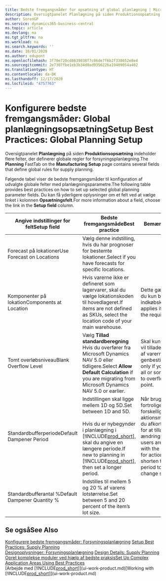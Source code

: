 ```yaml
---
title: Bedste fremgangsmåder for opsætning af global planlægning | Microsoft Docs
description: Oversigtpanelet Planlægning på siden Produktionsopsætning indeholder flere felter, der definerer globale regler for forsyningsplanlægning.
author: SorenGP
ms.service: dynamics365-business-central
ms.topic: article
ms.devlang: na
ms.tgt_pltfrm: na
ms.workload: na
ms.search.keywords: ''
ms.date: 10/01/2020
ms.author: edupont
ms.openlocfilehash: 3f70e720cd8639038f7c06de7f6b2f338652e8e4
ms.sourcegitcommit: 2e7307fbe1eb3b34d0ad9356226a19409054a402
ms.translationtype: HT
ms.contentlocale: da-DK
ms.lasthandoff: 12/17/2020
ms.locfileid: "4757763"
---
```

# <a name="setup-best-practices-global-planning-setup"></a><span data-ttu-id="f32ce-103">Konfigurere bedste fremgangsmåder: Global planlægningsopsætning</span><span class="sxs-lookup"><span data-stu-id="f32ce-103">Setup Best Practices: Global Planning Setup</span></span>
<span data-ttu-id="f32ce-104">Oversigtpanelet **Planlægning** på siden **Produktionsopsætning** indeholder flere felter, der definerer globale regler for forsyningsplanlægning.</span><span class="sxs-lookup"><span data-stu-id="f32ce-104">The **Planning** FastTab on the **Manufacturing Setup** page contains several fields that define global rules for supply planning.</span></span>  

 <span data-ttu-id="f32ce-105">Følgende tabel viser de bedste fremgangsmåder til konfiguration af udvalgte globale felter med planlægningsparametre.</span><span class="sxs-lookup"><span data-stu-id="f32ce-105">The following table provides best practices on how to set up selected global planning parameter fields.</span></span> <span data-ttu-id="f32ce-106">Du kan få yderligere oplysninger om et felt ved at vælge linket i kolonnen **Opsætningsfelt**.</span><span class="sxs-lookup"><span data-stu-id="f32ce-106">For more information about a field, choose the link in the **Setup field** column.</span></span>  

|<span data-ttu-id="f32ce-107">Angive indstillinger for felt</span><span class="sxs-lookup"><span data-stu-id="f32ce-107">Setup field</span></span>|<span data-ttu-id="f32ce-108">Bedste fremgangsmåde</span><span class="sxs-lookup"><span data-stu-id="f32ce-108">Best practice</span></span>|<span data-ttu-id="f32ce-109">Bemærkning</span><span class="sxs-lookup"><span data-stu-id="f32ce-109">Comment</span></span>|  
|-----------------|-------------------|-------------|  
|<span data-ttu-id="f32ce-110">Forecast på lokationer</span><span class="sxs-lookup"><span data-stu-id="f32ce-110">Use Forecast on Locations</span></span>|<span data-ttu-id="f32ce-111">Vælg denne indstilling, hvis du har prognoser for bestemte lokationer.</span><span class="sxs-lookup"><span data-stu-id="f32ce-111">Select if you have forecasts for specific locations.</span></span>||  
|<span data-ttu-id="f32ce-112">Komponenter på lokation</span><span class="sxs-lookup"><span data-stu-id="f32ce-112">Components at Location</span></span>|<span data-ttu-id="f32ce-113">Hvis varerne ikke er defineret som lagervarer, skal du vælge lokationskoden til hovedlageret.</span><span class="sxs-lookup"><span data-stu-id="f32ce-113">If items are not defined as SKUs, select the location code of your main warehouse.</span></span>|<span data-ttu-id="f32ce-114">Dette gælder også, hvis du kun bruger indkøbskladden.</span><span class="sxs-lookup"><span data-stu-id="f32ce-114">This also applies if you only use the requisition worksheet.</span></span>|  
|<span data-ttu-id="f32ce-115">Tomt overløbsniveau</span><span class="sxs-lookup"><span data-stu-id="f32ce-115">Blank Overflow Level</span></span>|<span data-ttu-id="f32ce-116">Vælg **Tillad standardberegning** Hvis du overfører fra Microsoft Dynamics NAV 5.0 eller tidligere.</span><span class="sxs-lookup"><span data-stu-id="f32ce-116">Select **Allow Default Calculation** if you are migrating from Microsoft Dynamics NAV 5.0 or earlier.</span></span>|<span data-ttu-id="f32ce-117">Skal kun bruges, hvis du vil tillade alle eller nogle af varerne at løbe over genbestillingspunktet.</span><span class="sxs-lookup"><span data-stu-id="f32ce-117">Use only if you want to allow all or some of your items to overflow the reorder point.</span></span>|  
|<span data-ttu-id="f32ce-118">Standardbufferperiode</span><span class="sxs-lookup"><span data-stu-id="f32ce-118">Default Dampener Period</span></span>|<span data-ttu-id="f32ce-119">Indstillingen skal ligge mellem 1D og 5D.</span><span class="sxs-lookup"><span data-stu-id="f32ce-119">Set between 1D and 5D.</span></span><br /><br /> <span data-ttu-id="f32ce-120">Hvis du er nybegynder i planlægning i [!INCLUDE[prod_short](includes/prod_short.md)], skal du angive en længere periode.</span><span class="sxs-lookup"><span data-stu-id="f32ce-120">If new to planning in [!INCLUDE[prod_short](includes/prod_short.md)], then set a longer period.</span></span>|<span data-ttu-id="f32ce-121">Når brugerne er mere fortrolige med de forskellige årsager til aktionsmeddelelser, kan du afkorte bufferperioden for at tillade flere ændringsforslag.</span><span class="sxs-lookup"><span data-stu-id="f32ce-121">When users are more familiar with the different reasons for action messages, then shorten the dampener period to allow more change suggestions.</span></span>|  
|<span data-ttu-id="f32ce-122">Standardbufferantal %</span><span class="sxs-lookup"><span data-stu-id="f32ce-122">Default Dampener Quantity %</span></span>|<span data-ttu-id="f32ce-123">Indstilles til mellem 5 og 20 % af varens lotstørrelse.</span><span class="sxs-lookup"><span data-stu-id="f32ce-123">Set between 5 and 20 percent of the item’s lot size.</span></span>||  

## <a name="see-also"></a><span data-ttu-id="f32ce-124">Se også</span><span class="sxs-lookup"><span data-stu-id="f32ce-124">See Also</span></span>  
 <span data-ttu-id="f32ce-125">[Konfigurere bedste fremgangsmåder: Forsyningsplanlægning](setup-best-practices-supply-planning.md) </span><span class="sxs-lookup"><span data-stu-id="f32ce-125">[Setup Best Practices: Supply Planning](setup-best-practices-supply-planning.md) </span></span>  
 <span data-ttu-id="f32ce-126">[Designoplysninger: Forsyningsplanlægning](design-details-supply-planning.md) </span><span class="sxs-lookup"><span data-stu-id="f32ce-126">[Design Details: Supply Planning](design-details-supply-planning.md) </span></span>  
 [<span data-ttu-id="f32ce-127">Opret komplekse moduler ved hjælp af bedste praksis</span><span class="sxs-lookup"><span data-stu-id="f32ce-127">Set Up Complex Application Areas Using Best Practices</span></span>](set-up-complex-application-areas-using-best-practices.md)  
 <span data-ttu-id="f32ce-128">[Arbejde med [!INCLUDE[prod_short](includes/prod_short.md)]](ui-work-product.md)</span><span class="sxs-lookup"><span data-stu-id="f32ce-128">[Working with [!INCLUDE[prod_short](includes/prod_short.md)]](ui-work-product.md)</span></span>
